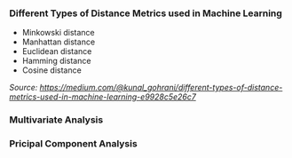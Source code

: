 ### Different Types of Distance Metrics used in Machine Learning

- Minkowski distance
- Manhattan distance
- Euclidean distance
- Hamming distance
- Cosine distance

*Source: https://medium.com/@kunal_gohrani/different-types-of-distance-metrics-used-in-machine-learning-e9928c5e26c7*


### Multivariate Analysis

### Pricipal Component Analysis

